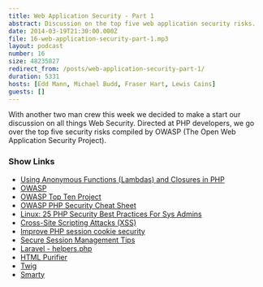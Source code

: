 ```yaml
---
title: Web Application Security - Part 1
abstract: Discussion on the top five web application security risks.
date: 2014-03-19T21:30:00.000Z
file: 16-web-application-security-part-1.mp3
layout: podcast
number: 16
size: 48235827
redirect_from: /posts/web-application-security-part-1/
duration: 5331
hosts: [Edd Mann, Michael Budd, Fraser Hart, Lewis Cains]
guests: []
---
```


With another two man crew this week we decided to make a start our discussion on all things Web Security.
Directed at PHP developers, we go over the top five security risks compiled by OWASP (The Open Web Application Security Project).

### Show Links

- [Using Anonymous Functions (Lambdas) and Closures in PHP](http://eddmann.com/posts/using-anonymous-functions-lambdas-and-closures-in-php/)
- [OWASP](https://www.owasp.org/index.php/Main_Page)
- [OWASP Top Ten Project](https://www.owasp.org/index.php/Category:OWASP_Top_Ten_Project#tab=OWASP_Top_10_for_2013)
- [OWASP PHP Security Cheat Sheet](https://www.owasp.org/index.php/PHP_Security_Cheat_Sheet)
- [Linux: 25 PHP Security Best Practices For Sys Admins](http://www.cyberciti.biz/tips/php-security-best-practices-tutorial.html)
- [Cross-Site Scripting Attacks (XSS)](http://www.sitepoint.com/php-security-cross-site-scripting-attacks-xss/)
- [Improve PHP session cookie security](http://simonholywell.com/post/2013/05/improve-php-session-cookie-security.html)
- [Secure Session Management Tips](https://wblinks.com/notes/secure-session-management-tips/)
- [Laravel - helpers.php](https://github.com/laravel/framework/blob/master/src/Illuminate/Support/helpers.php#L592)
- [HTML Purifier](http://htmlpurifier.org/)
- [Twig](http://twig.sensiolabs.org/)
- [Smarty](http://www.smarty.net/)
